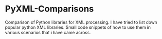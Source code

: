 # PyXML-Comparisons
Comparison of Python libraries for XML processing. 
I have tried to list down popular python XML libraries. 
Small code snippets of how to use them in various scenarios that i have came across. 


